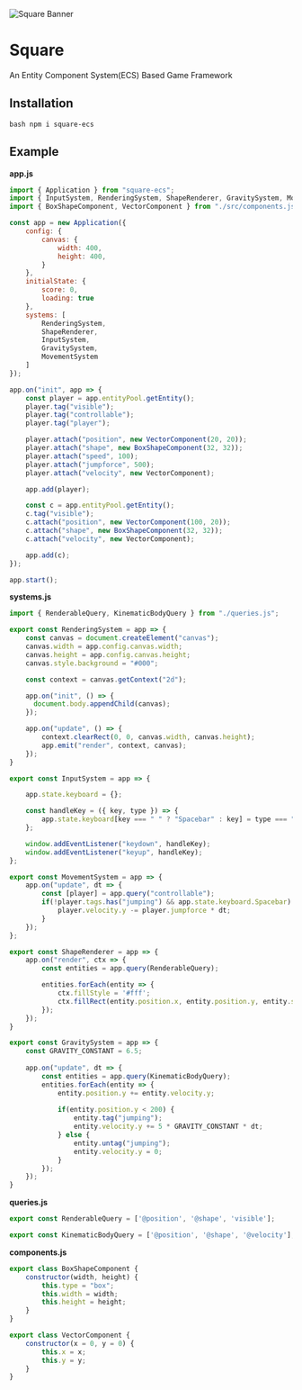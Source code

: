 ![Square Banner](https://github.com/rare-earth/Square/raw/main/banner.png)
# Square
An Entity Component System(ECS) Based Game Framework

## Installation
```bash npm i square-ecs```

## Example
**app.js**
```javascript
import { Application } from "square-ecs";
import { InputSystem, RenderingSystem, ShapeRenderer, GravitySystem, MovementSystem } from "./src/systems.js";
import { BoxShapeComponent, VectorComponent } from "./src/components.js";

const app = new Application({
    config: {
        canvas: {
            width: 400,
            height: 400,
        }
    },
    initialState: {
        score: 0,
        loading: true
    },
    systems: [
        RenderingSystem, 
        ShapeRenderer, 
        InputSystem, 
        GravitySystem,
        MovementSystem
    ]
});

app.on("init", app => {
    const player = app.entityPool.getEntity();
    player.tag("visible");
    player.tag("controllable");
    player.tag("player");

    player.attach("position", new VectorComponent(20, 20));
    player.attach("shape", new BoxShapeComponent(32, 32));
    player.attach("speed", 100);
    player.attach("jumpforce", 500);
    player.attach("velocity", new VectorComponent);

    app.add(player);

    const c = app.entityPool.getEntity();
    c.tag("visible");
    c.attach("position", new VectorComponent(100, 20));
    c.attach("shape", new BoxShapeComponent(32, 32));
    c.attach("velocity", new VectorComponent);

    app.add(c);
});

app.start();
```

**systems.js**
```javascript
import { RenderableQuery, KinematicBodyQuery } from "./queries.js";

export const RenderingSystem = app => {
    const canvas = document.createElement("canvas");
    canvas.width = app.config.canvas.width;
    canvas.height = app.config.canvas.height;
    canvas.style.background = "#000";

    const context = canvas.getContext("2d");

    app.on("init", () => {
      document.body.appendChild(canvas);
    });

    app.on("update", () => {
        context.clearRect(0, 0, canvas.width, canvas.height);
        app.emit("render", context, canvas);
    });
}

export const InputSystem = app => {

    app.state.keyboard = {};

    const handleKey = ({ key, type }) => {
        app.state.keyboard[key === " " ? "Spacebar" : key] = type === "keydown";
    };

    window.addEventListener("keydown", handleKey);
    window.addEventListener("keyup", handleKey);
};

export const MovementSystem = app => {
    app.on("update", dt => {
        const [player] = app.query("controllable");
        if(!player.tags.has("jumping") && app.state.keyboard.Spacebar) {
            player.velocity.y -= player.jumpforce * dt;
        }
    });
};

export const ShapeRenderer = app => {
    app.on("render", ctx => {
        const entities = app.query(RenderableQuery);

        entities.forEach(entity => {
            ctx.fillStyle = '#fff';
            ctx.fillRect(entity.position.x, entity.position.y, entity.shape.width, entity.shape.height);
        });
    });
}

export const GravitySystem = app => {
    const GRAVITY_CONSTANT = 6.5;
    
    app.on("update", dt => {
        const entities = app.query(KinematicBodyQuery);
        entities.forEach(entity => {
            entity.position.y += entity.velocity.y;
            
            if(entity.position.y < 200) {
                entity.tag("jumping");
                entity.velocity.y += 5 * GRAVITY_CONSTANT * dt;
            } else {
                entity.untag("jumping");
                entity.velocity.y = 0;
            }
        });
    });
}
```

**queries.js**
```javascript
export const RenderableQuery = ['@position', '@shape', 'visible'];

export const KinematicBodyQuery = ['@position', '@shape', '@velocity'];
```

**components.js**
```javascript
export class BoxShapeComponent {
    constructor(width, height) {
        this.type = "box";
        this.width = width;
        this.height = height;
    }
}

export class VectorComponent {
    constructor(x = 0, y = 0) {
        this.x = x;
        this.y = y;
    }
}
```
